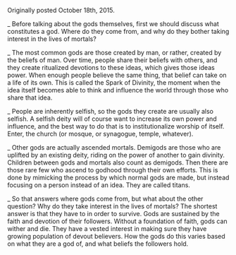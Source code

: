 Originally posted October 18th, 2015.

_ Before talking about the gods themselves, first we should discuss what constitutes a god. Where do they come from, and why do they bother taking interest in the lives of mortals?

_ The most common gods are those created by man, or rather, created by the beliefs of man. Over time, people share their beliefs with others, and they create ritualized devotions to these ideas, which gives those ideas power. When enough people believe the same thing, that belief can take on a life of its own. This is called the Spark of Divinity, the moment when the idea itself becomes able to think and influence the world through those who share that idea.

_ People are inherently selfish, so the gods they create are usually also selfish. A selfish deity will of course want to increase its own power and influence, and the best way to do that is to institutionalize worship of itself. Enter, the church (or mosque, or synagogue, temple, whatever).

_ Other gods are actually ascended mortals. Demigods are those who are uplifted by an existing deity, riding on the power of another to gain divinity. Children between gods and mortals also count as demigods. Then there are those rare few who ascend to godhood through their own efforts. This is done by mimicking the process by which normal gods are made, but instead focusing on a person instead of an idea. They are called titans.

_ So that answers where gods come from, but what about the other question? Why do they take interest in the lives of mortals? The shortest answer is that they have to in order to survive. Gods are sustained by the faith and devotion of their followers. Without a foundation of faith, gods can wither and die. They have a vested interest in making sure they have growing population of devout believers. How the gods do this varies based on what they are a god of, and what beliefs the followers hold.